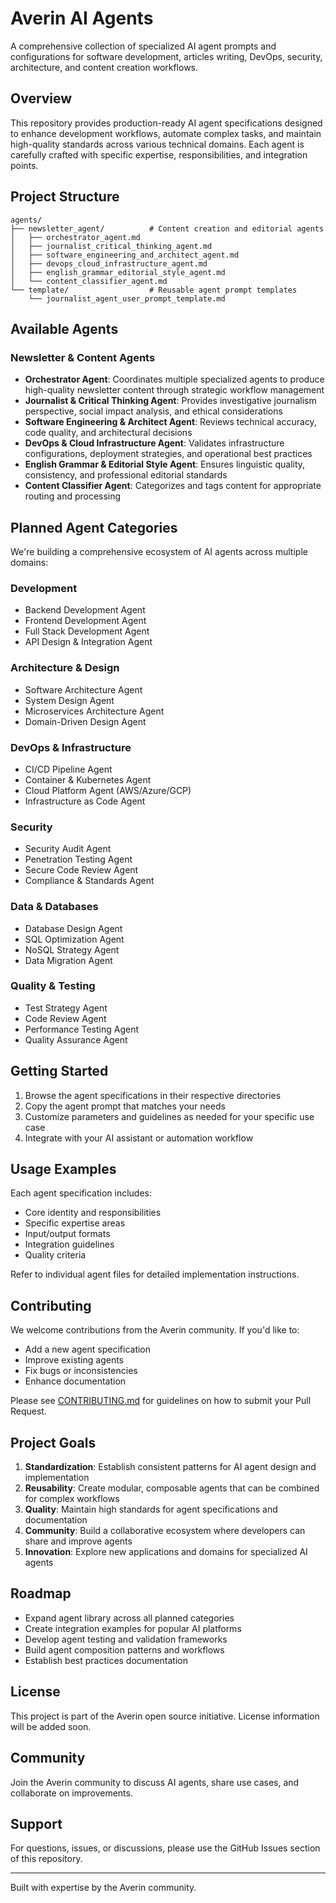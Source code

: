 # Averin AI Agents

A comprehensive collection of specialized AI agent prompts and configurations for software development, articles writing, DevOps, security, architecture, and content creation workflows.

## Overview

This repository provides production-ready AI agent specifications designed to enhance development workflows, automate complex tasks, and maintain high-quality standards across various technical domains. Each agent is carefully crafted with specific expertise, responsibilities, and integration points.

## Project Structure

```
agents/
├── newsletter_agent/          # Content creation and editorial agents
│   ├── orchestrator_agent.md
│   ├── journalist_critical_thinking_agent.md
│   ├── software_engineering_and_architect_agent.md
│   ├── devops_cloud_infrastructure_agent.md
│   ├── english_grammar_editorial_style_agent.md
│   └── content_classifier_agent.md
└── template/                  # Reusable agent prompt templates
    └── journalist_agent_user_prompt_template.md
```

## Available Agents

### Newsletter & Content Agents

- **Orchestrator Agent**: Coordinates multiple specialized agents to produce high-quality newsletter content through strategic workflow management
- **Journalist & Critical Thinking Agent**: Provides investigative journalism perspective, social impact analysis, and ethical considerations
- **Software Engineering & Architect Agent**: Reviews technical accuracy, code quality, and architectural decisions
- **DevOps & Cloud Infrastructure Agent**: Validates infrastructure configurations, deployment strategies, and operational best practices
- **English Grammar & Editorial Style Agent**: Ensures linguistic quality, consistency, and professional editorial standards
- **Content Classifier Agent**: Categorizes and tags content for appropriate routing and processing

## Planned Agent Categories

We're building a comprehensive ecosystem of AI agents across multiple domains:

### Development
- Backend Development Agent
- Frontend Development Agent
- Full Stack Development Agent
- API Design & Integration Agent

### Architecture & Design
- Software Architecture Agent
- System Design Agent
- Microservices Architecture Agent
- Domain-Driven Design Agent

### DevOps & Infrastructure
- CI/CD Pipeline Agent
- Container & Kubernetes Agent
- Cloud Platform Agent (AWS/Azure/GCP)
- Infrastructure as Code Agent

### Security
- Security Audit Agent
- Penetration Testing Agent
- Secure Code Review Agent
- Compliance & Standards Agent

### Data & Databases
- Database Design Agent
- SQL Optimization Agent
- NoSQL Strategy Agent
- Data Migration Agent

### Quality & Testing
- Test Strategy Agent
- Code Review Agent
- Performance Testing Agent
- Quality Assurance Agent

## Getting Started

1. Browse the agent specifications in their respective directories
2. Copy the agent prompt that matches your needs
3. Customize parameters and guidelines as needed for your specific use case
4. Integrate with your AI assistant or automation workflow

## Usage Examples

Each agent specification includes:
- Core identity and responsibilities
- Specific expertise areas
- Input/output formats
- Integration guidelines
- Quality criteria

Refer to individual agent files for detailed implementation instructions.

## Contributing

We welcome contributions from the Averin community. If you'd like to:
- Add a new agent specification
- Improve existing agents
- Fix bugs or inconsistencies
- Enhance documentation

Please see [CONTRIBUTING.md](CONTRIBUTING.md) for guidelines on how to submit your Pull Request.

## Project Goals

1. **Standardization**: Establish consistent patterns for AI agent design and implementation
2. **Reusability**: Create modular, composable agents that can be combined for complex workflows
3. **Quality**: Maintain high standards for agent specifications and documentation
4. **Community**: Build a collaborative ecosystem where developers can share and improve agents
5. **Innovation**: Explore new applications and domains for specialized AI agents

## Roadmap

- Expand agent library across all planned categories
- Create integration examples for popular AI platforms
- Develop agent testing and validation frameworks
- Build agent composition patterns and workflows
- Establish best practices documentation

## License

This project is part of the Averin open source initiative. License information will be added soon.

## Community

Join the Averin community to discuss AI agents, share use cases, and collaborate on improvements.

## Support

For questions, issues, or discussions, please use the GitHub Issues section of this repository.

---

Built with expertise by the Averin community.
